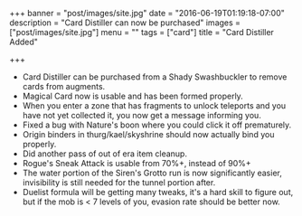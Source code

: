 +++
banner = "post/images/site.jpg"
date = "2016-06-19T01:19:18-07:00"
description = "Card Distiller can now be purchased"
images = ["post/images/site.jpg"]
menu = ""
tags = ["card"]
title = "Card Distiller Added"

+++
* Card Distiller can be purchased from a Shady Swashbuckler to remove cards from augments.
* Magical Card now is usable and has been formed properly.
* When you enter a zone that has fragments to unlock teleports and you have not yet collected it, you now get a message informing you.
* Fixed a bug with Nature's boon where you could click it off prematurely.
* Origin binders in thurg/kael/skyshrine should now actually bind you properly.
* Did another pass of out of era item cleanup.
* Rogue's Sneak Attack is usable from 70%+, instead of 90%+
* The water portion of the Siren's Grotto run is now significantly easier, invisibility is still needed for the tunnel portion after.
* Duelist formula will be getting many tweaks, it's a hard skill to figure out, but if the mob is < 7 levels of you, evasion rate should be better now.
<!--more-->

